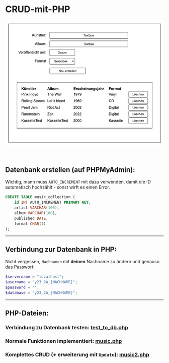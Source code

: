 # CRUD-mit-PHP

![Screenshot von der Seite](./assets/WMC-CRUD.png)

<br>


## Datenbank erstellen (auf PHPMyAdmin):

Wichtig, mann muss `AUTO_INCREMENT` mit dazu verwenden, damit die ID automatisch hochzählt - sonst wirft es einen Error.

```sql
CREATE TABLE music_collection (
    id INT AUTO_INCREMENT PRIMARY KEY,
    artist VARCHAR(100),
    album VARCHAR(100),
    published DATE,
    format CHAR(1)
);
```

---

## Verbindung zur Datenbank in PHP:

Nicht vergessen, `Nachnamen` mit **deinen** Nachname zu ändern und genauso das Passwort:

```php
$servername = "localhost";
$username = "y23_2A_{NACHNAME}";
$password = "";
$database = "y23_2A_{NACHNAME}";
```

---

## PHP-Dateien:

### Verbindung zu Datenbank testen: [test_to_db.php](./test_to_db.php)

### Normale Funktionen implementiert: [music.php](./music.php)

### Komplettes CRUD (+ erweiterung mit `Update`): [music2.php](./music2.php)
